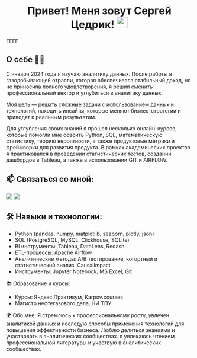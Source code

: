 <h1 align="center" >Привет! Меня зовут Сергей Цедрик!  <img src="https://media.giphy.com/media/hvRJCLFzcasrR4ia7z/giphy.gif" width="30px"> </h1>
ГГГГ

## О себе  👨‍💻
С января 2024 года я изучаю аналитику данных. После работы в газодобывающей отрасли, которая обеспечивала стабильный доход, но не приносила полного удовлетворения, я решил сменить профессиональный вектор и углубиться в аналитику данных.

Моя цель — решать сложные задачи с использованием данных и технологий, находить инсайты, которые меняют бизнес-стратегии и приводят к реальным результатам.

Для углубления своих знаний я прошел несколько онлайн-курсов, которые помогли мне освоить Python, SQL, математическую статистику, теорию вероятности, а также продуктовые метрики и фреймворки для развития продукта. В рамках академических проектов я практиковался в проведении статистических тестов, создании дашбордов в Tableau, а также в использовании GIT и AIRFLOW.

## 📫 Связаться со мной:
[![](https://camo.githubusercontent.com/f8b8b70a2bbb0d3cb64c6a128ee14c2191da7b2b2bfb1d6f0d6a6aba224d6c79/68747470733a2f2f696d672e736869656c64732e696f2f62616467652f54656c656772616d2d626c75653f6c6f676f3d74656c656772616d266c6f676f436f6c6f723d7768697465267374796c653d666f722d7468652d6261646765)](https://t.me/Stsiedrik)
[![](https://camo.githubusercontent.com/1923dc8748af2ba3baefbb9e3f271d56af1a24007ee593dfeef55649b289dc9c/68747470733a2f2f696d672e736869656c64732e696f2f62616467652f564b2d626c75653f6c6f676f3d564b266c6f676f436f6c6f723d7768697465267374796c653d666f722d7468652d6261646765)](https://vk.com/id141481321)

## 🛠 Навыки и технологии:

- Python (pandas, numpy, matplotlib, seaborn, plotly, json)
- SQL (PostgreSQL, MySQL, Clickhouse, SQLite)
- BI инструменты: Tableau, DataLens, Redash
- ETL-процессы: Apache Airflow
- Аналитические методы: A/B тестирование, когортный и статистический анализ, CausalImpact
- Инструменты: Jupyter Notebook, MS Excel, Git


📚 Образование и курсы:
- Курсы: Яндекс Практикум, Karpov.courses
- Магистр нефтегазового дела, НИ ТПУ

🌍 Обо мне: Я стремлюсь к профессиональному росту, увлечен аналитикой данных и исследую способы применения технологий для повышения эффективности бизнеса. Люблю делиться знаниями и участвовать в аналитических сообществах. я увлекаюсь чтением профессиональной литературы и участвую в аналитических сообществах.

